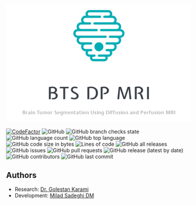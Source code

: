 ![logo](data/logo.png)

[![CodeFactor](https://www.codefactor.io/repository/github/everlookneversee/bts_dp_mri/badge)](https://www.codefactor.io/repository/github/everlookneversee/bts_dp_mri)
![GitHub](https://img.shields.io/github/license/EverLookNeverSee/BTS_DP_MRI)
![GitHub branch checks state](https://img.shields.io/github/checks-status/EverLookNeverSee/BTS_DP_MRI/main)
![GitHub language count](https://img.shields.io/github/languages/count/EverLookNeverSee/BTS_DP_MRI)
![GitHub top language](https://img.shields.io/github/languages/top/EverLookNeverSee/BTS_DP_MRI)
![GitHub code size in bytes](https://img.shields.io/github/languages/code-size/EverLookNeverSee/BTS_DP_MRI)
![Lines of code](https://img.shields.io/tokei/lines/github/EverLookNeverSee/BTS_DP_MRI)
![GitHub all releases](https://img.shields.io/github/downloads/EverLookNeverSee/BTS_DP_MRI/total)
![GitHub issues](https://img.shields.io/github/issues-raw/EverLookNeverSee/BTS_DP_MRI)
![GitHub pull requests](https://img.shields.io/github/issues-pr-raw/EverLookNeverSee/BTS_DP_MRI)
![GitHub release (latest by date)](https://img.shields.io/github/v/release/EverLookNeverSee/BTS_DP_MRI)
![GitHub contributors](https://img.shields.io/github/contributors/EverLookNeverSee/BTS_DP_MRI)
![GitHub last commit](https://img.shields.io/github/last-commit/EverLookNeverSee/BTS_DP_MRI)

## Authors
* Research: [Dr. Golestan Karami](https://www.linkedin.com/in/golestan-karami-45984938/)
* Development: [Milad Sadeghi DM](https://elns.ir)
